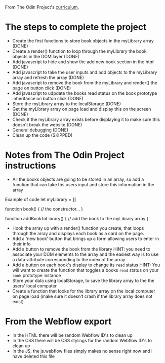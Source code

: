 From The Odin Project's [curriculum](https://www.theodinproject.com/courses/javascript/lessons/library).

# The steps to complete the project
- Create the first functions to store book objects in the myLibrary array (DONE)
- Create a render() function to loop through the myLibrary the book objects in the DOM layer (DONE)
- Add javascript to hide and show the add new book section in the html (DONE)
- Add javascript to take the user inputs and add objects to the myLibrary array and refresh the array (DONE)
- Add javascript to remove the book from the myLibrary and render() the page on button click (DONE)
- Add javascript to udpdate the books read status on the book prototype inheritance on button click (DONE)
- Store the myLibrary array to the localStorage (DONE)
- Get the myLibrary array on page load and display this on the screen (DONE)
- Check if the myLibrary array exists before displaying it to make sure this doesn't break the website (DONE)
- General debugging (DONE)
- Clean up the code (SKIPPED)

# Notes from The Odin Project instructions
- All the books objects are going to be stored in an array, so add a function that can take ths users input and store this information in the array

Example of code
let myLibrary = []

function book() {
    // the constructor...
}

function addBookToLibrary() {
    // add the book to the myLibrary array
}

- Hook the array up with a render() function you create, that loops through the array and displays each book as a card on the page.
- Add a 'new book' button that brings up a form allowing users to enter in their info
- Add a button to remove the book from the library
HINT: you need to associate your DOM elements to the array and the easiest way is to use a data-attribute corresponding to the index of the array
- Add a button on each book's display to change its `read` status
HINT: You will want to create the function that toggles a books `read` status on your `book` prototype instance
- Store your data using localStorage, to save the library array to the the users' local computer
- Create a function that looks for the library array on the local computer on page load (make sure it doesn't crash if the library array does not exist)

# From the Webflow export
- In the HTML there will be random Webflow ID's to clean up
- In the CSS there will be CSS stylings for the random Webflow ID's to clean up
- In the JS, the js.webflow files simply makes no sense right now and I have deleted this file